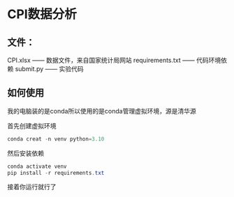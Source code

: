 # CPI数据分析

## 文件：

CPI.xlsx —— 数据文件，来自国家统计局网站
requirements.txt —— 代码环境依赖
submit.py —— 实验代码

## 如何使用

我的电脑装的是conda所以使用的是conda管理虚拟环境，源是清华源

首先创建虚拟环境

```powershell
conda creat -n venv python=3.10
```

然后安装依赖

```powershell
conda activate venv
pip install -r requirements.txt
```

接着你运行就行了
